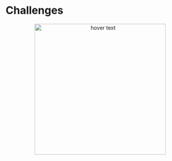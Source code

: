 # Challenges

<p align="center">
  <img src="https://i.imgur.com/aDzvIed.jpg" width="350" title= "hover text">  
</p>
